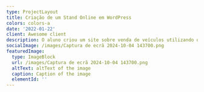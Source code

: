 ```yaml
---
type: ProjectLayout
title: Criação de um Stand Online em WordPress
colors: colors-a
date: '2022-01-22'
client: Awesome client
description: O aluno criou um site sobre venda de veículos utilizando o wordpress
socialImage: /images/Captura de ecrã 2024-10-04 143700.png
featuredImage:
  type: ImageBlock
  url: /images/Captura de ecrã 2024-10-04 143700.png
  altText: altText of the image
  caption: Caption of the image
  elementId: ''
---
```

